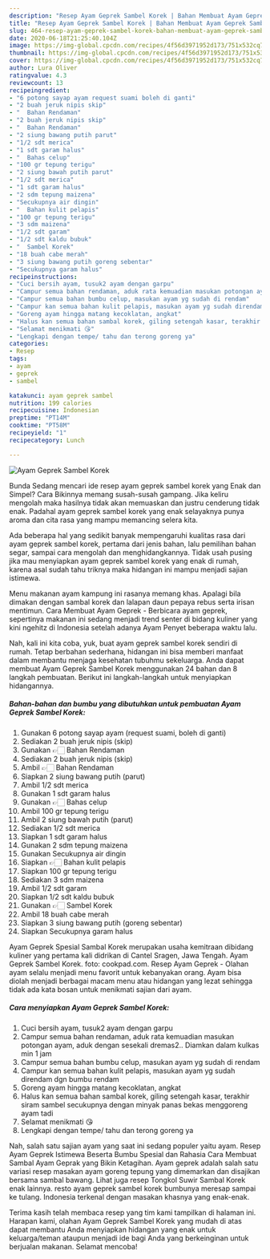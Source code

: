 ```yaml
---
description: "Resep Ayam Geprek Sambel Korek | Bahan Membuat Ayam Geprek Sambel Korek Yang Menggugah Selera"
title: "Resep Ayam Geprek Sambel Korek | Bahan Membuat Ayam Geprek Sambel Korek Yang Menggugah Selera"
slug: 464-resep-ayam-geprek-sambel-korek-bahan-membuat-ayam-geprek-sambel-korek-yang-menggugah-selera
date: 2020-06-18T21:25:40.104Z
image: https://img-global.cpcdn.com/recipes/4f56d3971952d173/751x532cq70/ayam-geprek-sambel-korek-foto-resep-utama.jpg
thumbnail: https://img-global.cpcdn.com/recipes/4f56d3971952d173/751x532cq70/ayam-geprek-sambel-korek-foto-resep-utama.jpg
cover: https://img-global.cpcdn.com/recipes/4f56d3971952d173/751x532cq70/ayam-geprek-sambel-korek-foto-resep-utama.jpg
author: Lura Oliver
ratingvalue: 4.3
reviewcount: 13
recipeingredient:
- "6 potong sayap ayam request suami boleh di ganti"
- "2 buah jeruk nipis skip"
- "  Bahan Rendaman"
- "2 buah jeruk nipis skip"
- "  Bahan Rendaman"
- "2 siung bawang putih parut"
- "1/2 sdt merica"
- "1 sdt garam halus"
- "  Bahas celup"
- "100 gr tepung terigu"
- "2 siung bawah putih parut"
- "1/2 sdt merica"
- "1 sdt garam halus"
- "2 sdm tepung maizena"
- "Secukupnya air dingin"
- "  Bahan kulit pelapis"
- "100 gr tepung terigu"
- "3 sdm maizena"
- "1/2 sdt garam"
- "1/2 sdt kaldu bubuk"
- "  Sambel Korek"
- "18 buah cabe merah"
- "3 siung bawang putih goreng sebentar"
- "Secukupnya garam halus"
recipeinstructions:
- "Cuci bersih ayam, tusuk2 ayam dengan garpu"
- "Campur semua bahan rendaman, aduk rata kemuadian masukan potongan ayam, aduk dengan sesekali dremas2.. Diamkan dalam kulkas min 1 jam"
- "Campur semua bahan bumbu celup, masukan ayam yg sudah di rendam"
- "Campur kan semua bahan kulit pelapis, masukan ayam yg sudah direndam dgn bumbu rendam"
- "Goreng ayam hingga matang kecoklatan, angkat"
- "Halus kan semua bahan sambal korek, giling setengah kasar, terakhir siram sambel secukupnya dengan minyak panas bekas menggoreng ayam tadi"
- "Selamat menikmati 😘"
- "Lengkapi dengan tempe/ tahu dan terong goreng ya"
categories:
- Resep
tags:
- ayam
- geprek
- sambel

katakunci: ayam geprek sambel 
nutrition: 199 calories
recipecuisine: Indonesian
preptime: "PT14M"
cooktime: "PT58M"
recipeyield: "1"
recipecategory: Lunch

---
```



![Ayam Geprek Sambel Korek](https://img-global.cpcdn.com/recipes/4f56d3971952d173/751x532cq70/ayam-geprek-sambel-korek-foto-resep-utama.jpg)

Bunda Sedang mencari ide resep ayam geprek sambel korek yang Enak dan Simpel? Cara Bikinnya memang susah-susah gampang. Jika keliru mengolah maka hasilnya tidak akan memuaskan dan justru cenderung tidak enak. Padahal ayam geprek sambel korek yang enak selayaknya punya aroma dan cita rasa yang mampu memancing selera kita.

Ada beberapa hal yang sedikit banyak mempengaruhi kualitas rasa dari ayam geprek sambel korek, pertama dari jenis bahan, lalu pemilihan bahan segar, sampai cara mengolah dan menghidangkannya. Tidak usah pusing jika mau menyiapkan ayam geprek sambel korek yang enak di rumah, karena asal sudah tahu triknya maka hidangan ini mampu menjadi sajian istimewa.

Menu makanan ayam kampung ini rasanya memang khas. Apalagi bila dimakan dengan sambal korek dan lalapan daun pepaya rebus serta irisan mentimun. Cara Membuat Ayam Geprek - Berbicara ayam geprek, sepertinya makanan ini sedang menjadi trend senter di bidang kuliner yang kini ngehitz di Indonesia setelah adanya Ayam Penyet beberapa waktu lalu.


Nah, kali ini kita coba, yuk, buat ayam geprek sambel korek sendiri di rumah. Tetap berbahan sederhana, hidangan ini bisa memberi manfaat dalam membantu menjaga kesehatan tubuhmu sekeluarga. Anda dapat membuat Ayam Geprek Sambel Korek menggunakan 24 bahan dan 8 langkah pembuatan. Berikut ini langkah-langkah untuk menyiapkan hidangannya.

<!--inarticleads1-->

##### Bahan-bahan dan bumbu yang dibutuhkan untuk pembuatan Ayam Geprek Sambel Korek:

1. Gunakan 6 potong sayap ayam (request suami, boleh di ganti)
1. Sediakan 2 buah jeruk nipis (skip)
1. Gunakan  👉🏻 Bahan Rendaman
1. Sediakan 2 buah jeruk nipis (skip)
1. Ambil  👉🏻 Bahan Rendaman
1. Siapkan 2 siung bawang putih (parut)
1. Ambil 1/2 sdt merica
1. Gunakan 1 sdt garam halus
1. Gunakan  👉🏻 Bahas celup
1. Ambil 100 gr tepung terigu
1. Ambil 2 siung bawah putih (parut)
1. Sediakan 1/2 sdt merica
1. Siapkan 1 sdt garam halus
1. Gunakan 2 sdm tepung maizena
1. Gunakan Secukupnya air dingin
1. Siapkan  👉🏻 Bahan kulit pelapis
1. Siapkan 100 gr tepung terigu
1. Sediakan 3 sdm maizena
1. Ambil 1/2 sdt garam
1. Siapkan 1/2 sdt kaldu bubuk
1. Gunakan  👉🏻 Sambel Korek
1. Ambil 18 buah cabe merah
1. Siapkan 3 siung bawang putih (goreng sebentar)
1. Siapkan Secukupnya garam halus


Ayam Geprek Spesial Sambal Korek merupakan usaha kemitraan dibidang kuliner yang pertama kali didrikan di Cantel Sragen, Jawa Tengah. Ayam Geprek Sambel Korek. foto: cookpad.com. Resep Ayam Geprek - Olahan ayam selalu menjadi menu favorit untuk kebanyakan orang. Ayam bisa diolah menjadi berbagai macam menu atau hidangan yang lezat sehingga tidak ada kata bosan untuk menikmati sajian dari ayam. 

<!--inarticleads2-->

##### Cara menyiapkan Ayam Geprek Sambel Korek:

1. Cuci bersih ayam, tusuk2 ayam dengan garpu
1. Campur semua bahan rendaman, aduk rata kemuadian masukan potongan ayam, aduk dengan sesekali dremas2.. Diamkan dalam kulkas min 1 jam
1. Campur semua bahan bumbu celup, masukan ayam yg sudah di rendam
1. Campur kan semua bahan kulit pelapis, masukan ayam yg sudah direndam dgn bumbu rendam
1. Goreng ayam hingga matang kecoklatan, angkat
1. Halus kan semua bahan sambal korek, giling setengah kasar, terakhir siram sambel secukupnya dengan minyak panas bekas menggoreng ayam tadi
1. Selamat menikmati 😘
1. Lengkapi dengan tempe/ tahu dan terong goreng ya


Nah, salah satu sajian ayam yang saat ini sedang populer yaitu ayam. Resep Ayam Geprek Istimewa Beserta Bumbu Spesial dan Rahasia Cara Membuat Sambal Ayam Geprak yang Bikin Ketagihan. Ayam geprek adalah salah satu variasi resep masakan ayam goreng tepung yang dimemarkan dan disajikan bersama sambal bawang. Lihat juga resep Tongkol Suwir Sambal Korek enak lainnya. resto ayam geprek sambel korek bumbunya meresap sampai ke tulang. Indonesia terkenal dengan masakan khasnya yang enak-enak. 

Terima kasih telah membaca resep yang tim kami tampilkan di halaman ini. Harapan kami, olahan Ayam Geprek Sambel Korek yang mudah di atas dapat membantu Anda menyiapkan hidangan yang enak untuk keluarga/teman ataupun menjadi ide bagi Anda yang berkeinginan untuk berjualan makanan. Selamat mencoba!
